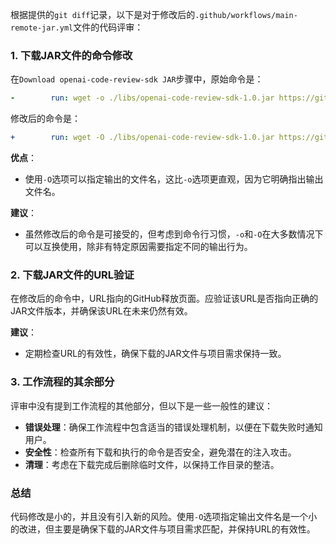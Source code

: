 根据提供的`git diff`记录，以下是对于修改后的`.github/workflows/main-remote-jar.yml`文件的代码评审：

### 1. 下载JAR文件的命令修改

在`Download openai-code-review-sdk JAR`步骤中，原始命令是：
```yaml
-        run: wget -o ./libs/openai-code-review-sdk-1.0.jar https://github.com/Draffyer/openai-code-review-log/releases/download/v1.0/openai-code-review-sdk-1.0.jar
```
修改后的命令是：
```yaml
+        run: wget -O ./libs/openai-code-review-sdk-1.0.jar https://github.com/Draffyer/openai-code-review-log/releases/download/v1.0/openai-code-review-sdk-1.0.jar
```

**优点**：
- 使用`-O`选项可以指定输出的文件名，这比`-o`选项更直观，因为它明确指出输出文件名。

**建议**：
- 虽然修改后的命令是可接受的，但考虑到命令行习惯，`-o`和`-O`在大多数情况下可以互换使用，除非有特定原因需要指定不同的输出行为。

### 2. 下载JAR文件的URL验证

在修改后的命令中，URL指向的GitHub释放页面。应验证该URL是否指向正确的JAR文件版本，并确保该URL在未来仍然有效。

**建议**：
- 定期检查URL的有效性，确保下载的JAR文件与项目需求保持一致。

### 3. 工作流程的其余部分

评审中没有提到工作流程的其他部分，但以下是一些一般性的建议：

- **错误处理**：确保工作流程中包含适当的错误处理机制，以便在下载失败时通知用户。
- **安全性**：检查所有下载和执行的命令是否安全，避免潜在的注入攻击。
- **清理**：考虑在下载完成后删除临时文件，以保持工作目录的整洁。

### 总结

代码修改是小的，并且没有引入新的风险。使用`-O`选项指定输出文件名是一个小的改进，但主要是确保下载的JAR文件与项目需求匹配，并保持URL的有效性。